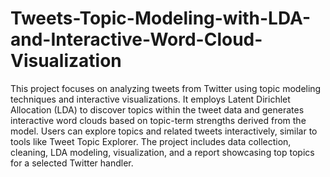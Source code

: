 # Tweets-Topic-Modeling-with-LDA-and-Interactive-Word-Cloud-Visualization

This project focuses on analyzing tweets from Twitter using topic modeling techniques and interactive visualizations. It employs Latent Dirichlet Allocation (LDA) to discover topics within the tweet data and generates interactive word clouds based on topic-term strengths derived from the model. Users can explore topics and related tweets interactively, similar to tools like Tweet Topic Explorer. The project includes data collection, cleaning, LDA modeling, visualization, and a report showcasing top topics for a selected Twitter handler.
